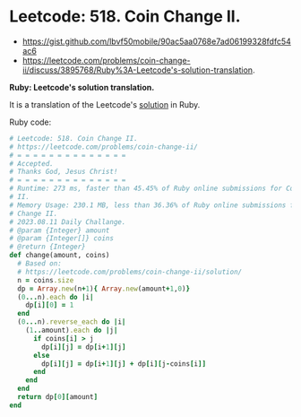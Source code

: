 # Leetcode: 518. Coin Change II.

- https://gist.github.com/lbvf50mobile/90ac5aa0768e7ad06199328fdfc54ac6
- https://leetcode.com/problems/coin-change-ii/discuss/3895768/Ruby%3A-Leetcode's-solution-translation.

**Ruby: Leetcode's solution translation.**

It is a translation of the Leetcode's [solution](https://leetcode.com/problems/coin-change-ii/solution/) in Ruby.

Ruby code:
```Ruby
# Leetcode: 518. Coin Change II.
# https://leetcode.com/problems/coin-change-ii/
# = = = = = = = = = = = = = =
# Accepted.
# Thanks God, Jesus Christ!
# = = = = = = = = = = = = = =
# Runtime: 273 ms, faster than 45.45% of Ruby online submissions for Coin Change
# II.
# Memory Usage: 230.1 MB, less than 36.36% of Ruby online submissions for Coin
# Change II.
# 2023.08.11 Daily Challange.
# @param {Integer} amount
# @param {Integer[]} coins
# @return {Integer}
def change(amount, coins)
  # Based on:
  # https://leetcode.com/problems/coin-change-ii/solution/
  n = coins.size
  dp = Array.new(n+1){ Array.new(amount+1,0)}
  (0...n).each do |i|
    dp[i][0] = 1
  end
  (0...n).reverse_each do |i|
    (1..amount).each do |j|
      if coins[i] > j
        dp[i][j] = dp[i+1][j]
      else
        dp[i][j] = dp[i+1][j] + dp[i][j-coins[i]]
      end
    end
  end
  return dp[0][amount]
end
```

